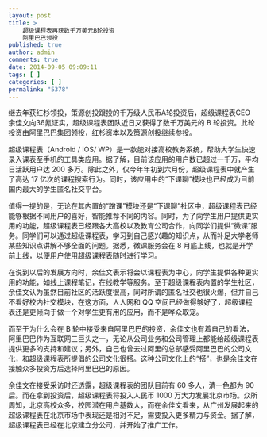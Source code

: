 ```yaml
---
layout: post
title: >
    超级课程表再获数千万美元B轮投资
    阿里巴巴领投
published: true
author: admin
comments: true
date: 2014-09-05 09:09:11
tags: [ ]
categories: [ ]
permalink: "5378"
---
```

继去年获红杉领投，策源创投跟投的千万级人民币A轮投资后，超级课程表CEO 余佳文向36氪证实，超级课程表团队近日又获得了数千万美元的 B 轮投资。此轮投资由阿里巴巴集团领投，红杉资本以及策源创投继续参投。

超级课程表（Android / iOS/ WP）是一款能对接高校教务系统，帮助大学生快速录入课表至手机的工具类应用。据了解，目前该应用的用户数已超过一千万，平均日活跃用户达 200 多万。除此之外，仅今年年初到六月份，超级课程表中就产生了高达 17 亿次的课程搜索行为。同时，该应用中的“下课聊”模块也已经成为目前国内最大的学生匿名社交平台。

值得一提的是，无论在其内置的“蹭课”模块还是“下课聊”社区中，超级课程表已经能够根据不同用户的喜好，智能推荐不同的内容。同时，为了向学生用户提供更实用的功能，超级课程表已经跟各大高校以及教育公司合作，向同学们提供“微课”服务。同学们可以通过超级课程表，学习到自己感兴趣的知识点，从而补足大学老师某些知识点讲解不够全面的问题。据悉，微课服务会在 8 月底上线，也就是开学前上线，以便用户使用超级课程表随时进行学习。

在说到以后的发展方向时，余佳文表示将会以课程表为中心，向学生提供各种更实用的功能，如线上课程笔记，在线教学等服务。至于超级课程表内置的学生社区，余佳文认为虽然目前社区的活跃度很高，同时所谓的匿名社交也很火爆，但并自己不看好校内社交模块，在这方面，人人网和 QQ 空间已经做得够好了，超级课程表还是更倾向于做一个对学生更有用的应用，而不是哗众取宠。

而至于为什么会在 B 轮中接受来自阿里巴巴的投资，余佳文也有着自己的看法，阿里巴巴作为互联网三巨头之一，无论从公司业务和公司管理上都能给超级课程表提供更多的支持和建议；另外，自己也曾去过阿里的总部感受阿里巴巴的公司文化，和超级课程表所提倡的公司文化很搭。这种公司文化上的“搭”，也是余佳文在接触众多投资方后选择阿里巴巴的原因。

余佳文在接受采访时还透露，超级课程表的团队目前有 60 多人，清一色都为 90 后。而在拿到投资后，超级课程表将投入人民币 1000 万大力发展北京市场。众所周知，北京高校众多，校园潜在用户基数大，而在余佳文看来，从广州发展起来的超级课程表在北京市场中表现还是相对不足，需要投入更多精力与资金。据了解，超级课程表已经在北京建立分公司，并开始了推广工作。